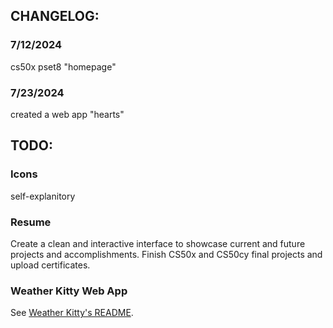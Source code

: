 ## CHANGELOG:
### 7/12/2024
cs50x pset8 "homepage"

### 7/23/2024
created a web app "hearts"

## TODO:
### Icons
self-explanitory

### Resume
Create a clean and interactive interface to showcase current and future projects and accomplishments.
Finish CS50x and CS50cy final projects and upload certificates.

### Weather Kitty Web App
See [Weather Kitty's README](https://github.com/jaim1n/Weather-Kitty/blob/main/README.md).
